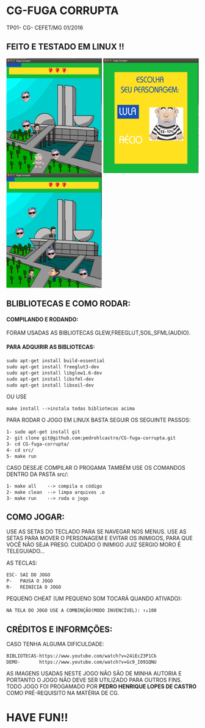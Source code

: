 # CG-FUGA CORRUPTA
TP01- CG- CEFET/MG 01/2016

<h2>FEITO E TESTADO EM LINUX !!</h2>

<img align="center" src="https://github.com/pedrohlcastro/CG-fuga-corrupta/blob/master/screenshots/print1.png?raw=true" width="250" height="300"/>
<img align="center" src="https://github.com/pedrohlcastro/CG-fuga-corrupta/blob/master/screenshots/print2.png?raw=true" width="250" height="300"/>
<img align="center" src="https://github.com/pedrohlcastro/CG-fuga-corrupta/blob/master/screenshots/print3.png?raw=true" width="250" height="300"/>

<h2>BLIBLIOTECAS E COMO RODAR:</h2>

<h4>COMPILANDO E RODANDO:</h4>

FORAM USADAS AS BIBLIOTECAS GLEW,FREEGLUT,SOIL,SFML(AUDIO).
<h4>PARA ADQUIRIR AS BIBLIOTECAS:</h4>
	
	sudo apt-get install build-essential
	sudo apt-get install freeglut3-dev
	sudo apt-get install libglew1.6-dev
	sudo apt-get install libsfml-dev
	sudo apt-get install libsoil-dev

OU USE 

	make install -->instala todas bibliotecas acima

PARA RODAR O JOGO EM LINUX BASTA SEGUIR OS SEGUINTE PASSOS:
	
	1- sudo apt-get install git
	2- git clone git@github.com:pedrohlcastro/CG-fuga-corrupta.git
	3- cd CG-fuga-corrupta/
	4- cd src/
	5- make run

CASO DESEJE COMPILAR O PROGAMA TAMBÉM USE OS COMANDOS DENTRO DA PASTA src/:

	1- make all    --> compila o código
	2- make clean  --> limpa arquivos .o
	3- make run    --> roda o jogo

<h2>COMO JOGAR:</h2>
USE AS SETAS DO TECLADO PARA SE NAVEGAR NOS MENUS.
USE AS SETAS PARA MOVER O PERSONAGEM E EVITAR OS INIMIGOS, PARA QUE VOCÊ NÃO SEJA PRESO. CUIDADO O INIMIGO JUIZ SERGIO MORO É TELEGUIADO...

AS TECLAS:

	ESC- SAI DO JOGO
	P-   PAUSA O JOGO
	R-   REINICIA O JOGO

PEQUENO CHEAT (UM PEQUENO SOM TOCARÁ QUANDO ATIVADO):

	NA TELA DO JOGO USE A COMBINÇÃO(MODO INVENCÍVEL): ↑↓100

<h2>CRÉDITOS E INFORMÇÕES:</h2>
CASO TENHA ALGUMA DIFICULDADE:
		
	BIBLIOTECAS-https://www.youtube.com/watch?v=24iEcZ3P1Ck
	DEMO-	    https://www.youtube.com/watch?v=Gc9_I091QNU
	
AS IMAGENS USADAS NESTE JOGO NÃO SÃO DE MINHA AUTORIA E PORTANTO O JOGO NÃO DEVE SER UTILIZADO PARA OUTROS FINS. TODO JOGO FOI PROGAMADO POR <strong>PEDRO HENRIQUE LOPES DE CASTRO</strong> COMO PRÉ-REQUISITO NA MATÉRIA DE CG.

<h1>HAVE FUN!!</h1>
	
	

